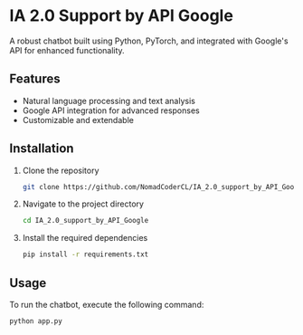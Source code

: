 # IA 2.0 Support by API Google

A robust chatbot built using Python, PyTorch, and integrated with Google's API for enhanced functionality.

## Features
- Natural language processing and text analysis
- Google API integration for advanced responses
- Customizable and extendable

## Installation
1. Clone the repository
    ```sh
    git clone https://github.com/NomadCoderCL/IA_2.0_support_by_API_Google.git
    ```
2. Navigate to the project directory
    ```sh
    cd IA_2.0_support_by_API_Google
    ```
3. Install the required dependencies
    ```sh
    pip install -r requirements.txt
    ```

## Usage
To run the chatbot, execute the following command:
```sh
python app.py
